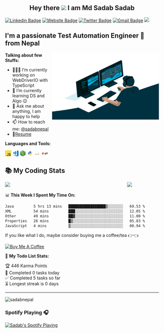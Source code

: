 <h2 align="center"> Hey there <img src="https://media.giphy.com/media/hvRJCLFzcasrR4ia7z/giphy.gif" width="25px"> I am Md Sadab Sadab</h2>

[![Linkedin Badge](https://img.shields.io/badge/-sadabnepal-blue?style=flat&logo=Linkedin&logoColor=white&link=https://www.linkedin.com/in/sadabnepal/)](https://www.linkedin.com/in/sadabnepal/)
[![Website Badge](https://img.shields.io/badge/-sadabnepal.github.io-47CCCC?style=flat&logo=Google-Chrome&logoColor=white&link=https://sadabnepal.github.io/)](https://sadabnepal.github.io/)
[![Twitter Badge](https://img.shields.io/badge/-@SadabSaqib-1ca0f1?style=flat&labelColor=1ca0f1&logo=twitter&logoColor=white&link=https://twitter.com/SaqibSadab)](https://twitter.com/SaqibSadab)
[![Gmail Badge](https://img.shields.io/badge/-sadabnepal-c14438?style=flat&logo=Gmail&logoColor=white&link=mailto:sadabnepal1993@gmail.com)](mailto:sadabnepal1993@gmail.com)
![](https://visitor-badge.glitch.me/badge?page_id=sadabnepal.sadabnepal)

## I'm a passionate Test Automation Engineer 🚀 from Nepal
<img align="right" alt="GIF" src="https://github.com/sadabnepal/sadabnepal/blob/main/programmer.gif" width="350" height="220" />
  
**Talking about few Stuffs:**

- 👨🏽‍💻 I’m currently working on WebDriverIO with TypeScript
- 🌱 I’m currently learning DS and Algo :wink:
- 💬 Ask me about anything, I am happy to help
- 📫 How to reach me: [@sadabnepal](https://www.linkedin.com/in/sadabnepal/)
- 📝[Resume](https://sadabnepal.github.io/files/MdSadabSaqib_Resume.pdf)

**Languages and Tools:**  

<code><img height="20" src="https://raw.githubusercontent.com/github/explore/80688e429a7d4ef2fca1e82350fe8e3517d3494d/topics/javascript/javascript.png"></code>
<code><img height="20" src="https://raw.githubusercontent.com/github/explore/80688e429a7d4ef2fca1e82350fe8e3517d3494d/topics/visual-studio-code/visual-studio-code.png"></code>
<code><img height="20" src="https://raw.githubusercontent.com/github/explore/80688e429a7d4ef2fca1e82350fe8e3517d3494d/topics/nodejs/nodejs.png"></code>
<code><img height="20" src="https://raw.githubusercontent.com/github/explore/80688e429a7d4ef2fca1e82350fe8e3517d3494d/topics/python/python.png"></code>
<code><img height="20" src="https://raw.githubusercontent.com/github/explore/80688e429a7d4ef2fca1e82350fe8e3517d3494d/topics/mysql/mysql.png"></code>
<code><img height="20" src="https://raw.githubusercontent.com/github/explore/80688e429a7d4ef2fca1e82350fe8e3517d3494d/topics/git/git.png"></code>

## :books: My Coding Stats

<div>
  <img src="https://wakatime.com/share/@69d54b07-6d5c-445d-802d-56e855c61b97/470906a6-0d0f-4a23-8d89-4d9dee5a4c32.svg" align="left" width="400"/>
  <img src="https://wakatime.com/share/@69d54b07-6d5c-445d-802d-56e855c61b97/27ffdfb5-62e8-444b-a907-10800249bb7a.svg" width="400"/>
</div>


📊 **This Week I Spent My Time On:**
<!--START_SECTION:waka-->
```text
Java         5 hrs 13 mins   █████████████████▒░░░░░░░   69.53 % 
XML          54 mins         ███░░░░░░░░░░░░░░░░░░░░░░   12.05 % 
Other        49 mins         ██▓░░░░░░░░░░░░░░░░░░░░░░   11.00 % 
Properties   26 mins         █▒░░░░░░░░░░░░░░░░░░░░░░░   05.83 % 
JavaScript   4 mins          ▒░░░░░░░░░░░░░░░░░░░░░░░░   00.94 % 
```
<!--END_SECTION:waka-->

If you like what I do, maybe consider buying me a coffee/tea 👉👈

<a href="https://www.buymeacoffee.com/sadabnepal" target="_blank"><img src="https://cdn.buymeacoffee.com/buttons/v2/default-red.png" alt="Buy Me A Coffee" width="150" ></a>

🚧 **My Todo List Stats:**
<!-- TODO-IST:START -->
🏆  446 Karma Points           
🌸  Completed 0 tasks today           
✅  Completed 5 tasks so far           
⏳  Longest streak is 0 days
<!-- TODO-IST:END -->

---
<img src="https://github-readme-stats.vercel.app/api?username=sadabnepal&show_icons=true&theme=gotham" alt="sadabnepal" />

### Spotify Playing 🎧

[<img src="https://now-playing-codestackr.vercel.app/api/spotify-playing" alt="Sadab's Spotify Playing" width="350" />](https://open.spotify.com/playlist/1Oy6pM4od0xZDbxWrpshpE)
